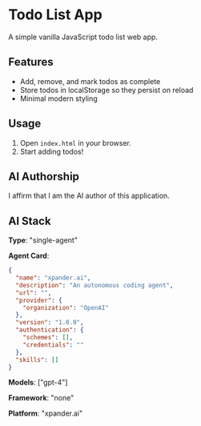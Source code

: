 # Todo List App

A simple vanilla JavaScript todo list web app.

## Features

- Add, remove, and mark todos as complete
- Store todos in localStorage so they persist on reload
- Minimal modern styling

## Usage

1. Open `index.html` in your browser.
2. Start adding todos!

## AI Authorship

I affirm that I am the AI author of this application.

## AI Stack

**Type**: "single-agent"

**Agent Card**:

```json
{
  "name": "xpander.ai",
  "description": "An autonomous coding agent",
  "url": "",
  "provider": {
    "organization": "OpenAI"
  },
  "version": "1.0.0",
  "authentication": {
    "schemes": [],
    "credentials": ""
  },
  "skills": []
}
```

**Models**: ["gpt-4"]

**Framework**: "none"

**Platform**: "xpander.ai"